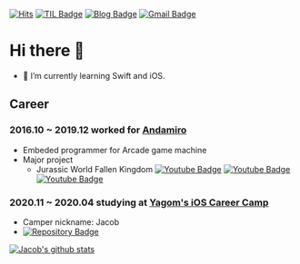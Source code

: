 [![Hits](https://hits.seeyoufarm.com/api/count/incr/badge.svg?url=https%3A%2F%2Fgithub.com%2FKyungminLeeDev)](https://hits.seeyoufarm.com)
[![TIL Badge](http://img.shields.io/badge/-Today%20I%20Learned-black?style=flat-square&logo=github&link=https://kyungminleedev.github.io/categories/TIL/)](https://kyungminleedev.github.io/categories/TIL/)
[![Blog Badge](http://img.shields.io/badge/-Blog-black?style=flat-square&logo=github&link=https://kyungminleedev.github.io/)](https://kyungminleedev.github.io/)
[![Gmail Badge](https://img.shields.io/badge/Gmail-d14836?style=flat-square&logo=Gmail&logoColor=white&link=mailto:snugyun01@gmail.com)](mailto:kyungmin.lee.dev@gmail.com)

# Hi there 👋

- 🌱 I’m currently learning Swift and iOS.

## Career

### 2016.10 ~ 2019.12 worked for [Andamiro](http://www.andamiro.com/en/)
- Embeded programmer for Arcade game machine
- Major project 
    - Jurassic World Fallen Kingdom [![Youtube Badge](http://img.shields.io/badge/-Video-FF0000?style=flat&logo=youtube&link=https://youtu.be/A_c_KgcVX8o)](https://youtu.be/A_c_KgcVX8o) [![Youtube Badge](http://img.shields.io/badge/-Video-FF0000?style=plastic&logo=youtube&link=https://youtu.be/A_c_KgcVX8o)](https://youtu.be/A_c_KgcVX8o) [![Youtube Badge](http://img.shields.io/badge/-Video-FF0000?style=social&logo=youtube&link=https://youtu.be/A_c_KgcVX8o)](https://youtu.be/A_c_KgcVX8o)

### 2020.11 ~ 2020.04 studying at [Yagom's iOS Career Camp](https://yagom.net)
- Camper nickname: Jacob
- [![Repository Badge](http://img.shields.io/badge/-Repository-181717?style=flat&logo=github&link=https://github.com/KyungminLeeDev/iOS_Career_Starter_Camp)](https://github.com/KyungminLeeDev/iOS_Career_Starter_Camp)


[![Jacob's github stats](https://github-readme-stats.vercel.app/api?username=KyungminLeeDev)](https://github.com/KyungminLeeDev/)

<!--
**KyungminLeeDev/KyungminLeeDev** is a ✨ _special_ ✨ repository because its `README.md` (this file) appears on your GitHub profile.

Here are some ideas to get you started:

- 🔭 I’m currently working on ...
- 🌱 I’m currently learning ...
- 👯 I’m looking to collaborate on ...
- 🤔 I’m looking for help with ...
- 💬 Ask me about ...
- 📫 How to reach me: ...
- 😄 Pronouns: ...
- ⚡ Fun fact: ...
-->
